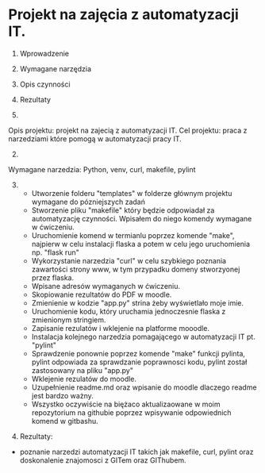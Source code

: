 # Projekt na zajęcia z automatyzacji IT.


1. Wprowadzenie 
2. Wymagane narzędzia
3. Opis czynności 
4. Rezultaty 









1. 
Opis projektu: projekt na zajecią z automatyzacji IT.
Cel projektu: praca z narzedziami które pomogą w automatyzacji pracy IT. 

2.
Wymagane narzedzia: Python, venv, curl, makefile, pylint

3. 
   - Utworzenie folderu "templates" w folderze głównym projektu wymagane do pózniejszych zadań
   - Stworzenie pliku "makefile" który będzie odpowiadał za automatyzację czynności. Wpisałem do niego komendy wymagane w ćwiczeniu.
   - Uruchomienie komend w termianlu poprzez komende "make", najpierw w celu instalacji flaska a potem w celu jego uruchomienia np. "flask run"
   - Wykorzystanie narzedzia "curl" w celu szybkiego poznania zawartości strony www, w tym przypadku domeny stworzyonej przez flaska.
   - Wpisane adresów wymaganych w ćwiczeniu. 
   - Skopiowanie rezultatów do PDF w moodle. 
   - Zmienienie w kodzie "app.py" strina żeby wyświetlało moje imie.
   - Uruchomienie kodu, który uruchamia jednoczesnie flaska z zmienionym stringiem.
   - Zapisanie rezulatów i wklejenie na platforme mooodle. 
   - Instalacja kolejnego narzedzia pomagającego w automatyzacji IT pt. "pylint"
   - Sprawdzenie ponownie poprzez komende "make" funkcji pylinta, pylint odpowiada za sprawdzanie poprawnosci kodu, pylint został zastosowany na pliku "app.py"
   - Wklejenie rezulatów do moodle.
   - Uzupełnienie readme.md oraz wpisanie do moodle dlaczego readme jest bardzo ważny.
   - Wszystko oczywiście na biężaco aktualizaowane w moim repozytorium na githubie poprzez wpisywanie odpowiednich komend w gitbashu.

4. Rezultaty: 
- poznanie narzedzi automatyzacji IT takich jak makefile, curl, pylint oraz doskonalenie znajomosci z GITem oraz GIThubem.
   
